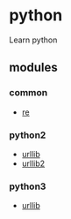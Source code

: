 # python

Learn python

## modules

### common

- [re](./modules/re.md)

### python2

- [urllib](./modules/python2/urllib.md)
- [urllib2](./modules/python2/urllib2.md)

### python3

- [urllib](./modules/python3/urllib.md)
